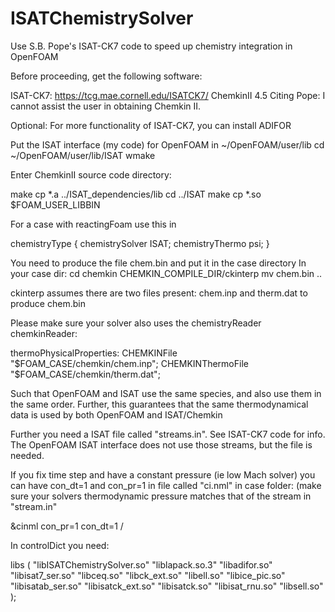 # ISATChemistrySolver
Use S.B. Pope's ISAT-CK7 code to speed up chemistry integration in OpenFOAM

Before proceeding, get the following software:

 ISAT-CK7:          https://tcg.mae.cornell.edu/ISATCK7/
 ChemkinII 4.5      Citing Pope: I cannot assist the user in obtaining Chemkin II. 

Optional:
 For more functionality of ISAT-CK7, you can install ADIFOR


Put the ISAT interface (my code) for OpenFOAM in ~/OpenFOAM/user/lib
cd ~/OpenFOAM/user/lib/ISAT
wmake

Enter ChemkinII source code directory: 

make
cp *.a ../ISAT_dependencies/lib
cd ../ISAT
make
cp *.so $FOAM_USER_LIBBIN

For a case with reactingFoam use this in 

chemistryType
{
    chemistrySolver   ISAT;
    chemistryThermo   psi;
}

You need to produce the file chem.bin and put it in the case directory
In your case dir:
cd chemkin
CHEMKIN_COMPILE_DIR/ckinterp
mv chem.bin ..

ckinterp assumes there are two files present: chem.inp and therm.dat to produce chem.bin

Please make sure your solver also uses the chemistryReader chemkinReader:

thermoPhysicalProperties:
    CHEMKINFile     "$FOAM_CASE/chemkin/chem.inp";
    CHEMKINThermoFile "$FOAM_CASE/chemkin/therm.dat";

Such that OpenFOAM and ISAT use the same species, and also use them in the same
order. Further, this guarantees that the same thermodynamical data is used by both
OpenFOAM and ISAT/Chemkin

Further you need a ISAT file called "streams.in". See ISAT-CK7 code for info.
The OpenFOAM ISAT interface does not use those streams, but the file is needed.

If you fix time step and have a constant pressure (ie low Mach solver) you can
have con_dt=1 and con_pr=1 in file called "ci.nml" in case folder: (make sure
your solvers thermodynamic pressure matches that of the stream in "stream.in"

&cinml
con_pr=1
con_dt=1
/


In controlDict you need:

libs
(
    "libISATChemistrySolver.so"
    "liblapack.so.3"
    "libadifor.so"
    "libisat7_ser.so"
    "libceq.so"
    "libck_ext.so"
    "libell.so"
    "libice_pic.so"
    "libisatab_ser.so"
    "libisatck_ext.so"
    "libisatck.so"
    "libisat_rnu.so"
    "libsell.so"
);

